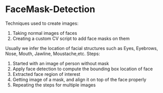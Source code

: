 # FaceMask-Detection

Techniques used to create images:
1. Taking normal images of faces
2. Creating a custom CV script to add face masks on them

Usually we infer the location of facial structures such as Eyes, Eyebrows, Nose, Mouth, Jawline, Moustache,etc.
Steps:
1. Started with an image of person without mask
2. Apply face detection to compute the bounding box location of face
3. Extracted face region of interest
4. Getting image of a mask, and align it on top of the face properly
5. Repeating the steps for multiple images








